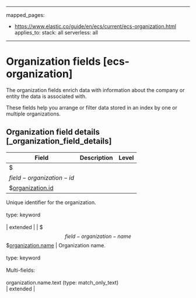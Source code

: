 <!-- This file is automatically generated. Don't edit it manually! -->
---
mapped_pages:
  - https://www.elastic.co/guide/en/ecs/current/ecs-organization.html
applies_to:
  stack: all
  serverless: all
---

# Organization fields [ecs-organization]

The organization fields enrich data with information about the company or entity the data is associated with.

These fields help you arrange or filter data stored in an index by one or multiple organizations.

## Organization field details [_organization_field_details]

| Field | Description | Level |
| --- | --- | --- |
| $$$field-organization-id$$$[organization.id](#field-organization-id) |
Unique identifier for the organization.<br><br>type: keyword<br><br>
 | extended |
| $$$field-organization-name$$$[organization.name](#field-organization-name) |
Organization name.<br><br>type: keyword<br><br>
Multi-fields:<br><br>
organization.name.text (type: match_only_text)<br>
 | extended |


